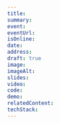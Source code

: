 ```yaml
---
title:
summary:
event:
eventUrl:
isOnline:
date:
address:
draft: true
image:
imageAlt:
slides:
video:
code:
demo:
relatedContent:
techStack:
---
```

